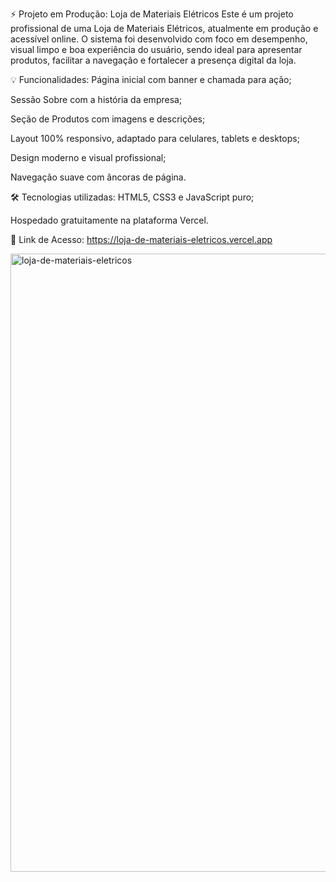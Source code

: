 ⚡ Projeto em Produção: Loja de Materiais Elétricos
Este é um projeto profissional de uma Loja de Materiais Elétricos, atualmente em produção e acessível online. O sistema foi desenvolvido com foco em desempenho, visual limpo e boa experiência do usuário, sendo ideal para apresentar produtos, facilitar a navegação e fortalecer a presença digital da loja.

💡 Funcionalidades:
Página inicial com banner e chamada para ação;

Sessão Sobre com a história da empresa;

Seção de Produtos com imagens e descrições;

Layout 100% responsivo, adaptado para celulares, tablets e desktops;

Design moderno e visual profissional;

Navegação suave com âncoras de página.

🛠️ Tecnologias utilizadas:
HTML5, CSS3 e JavaScript puro;

Hospedado gratuitamente na plataforma Vercel.

🚀 Link de Acesso:
https://loja-de-materiais-eletricos.vercel.app

<img width="1920" height="989" alt="loja-de-materiais-eletricos" src="https://github.com/user-attachments/assets/df4402d0-f866-4dce-a6d7-0c42a1528707" />

